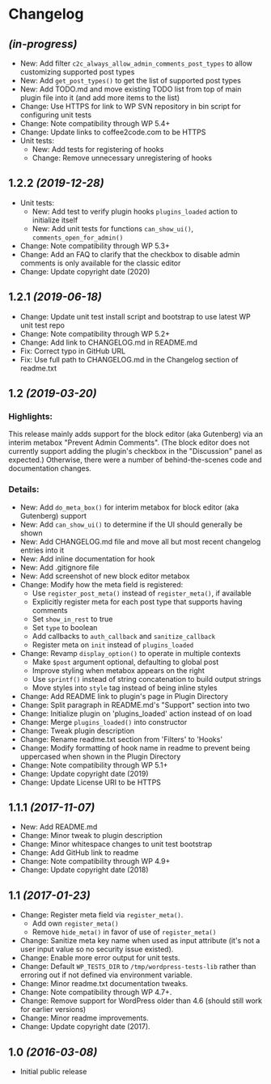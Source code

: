 # Changelog

## _(in-progress)_
* New: Add filter `c2c_always_allow_admin_comments_post_types` to allow customizing supported post types
* New: Add `get_post_types()` to get the list of supported post types
* New: Add TODO.md and move existing TODO list from top of main plugin file into it (and add more items to the list)
* Change: Use HTTPS for link to WP SVN repository in bin script for configuring unit tests
* Change: Note compatibility through WP 5.4+
* Change: Update links to coffee2code.com to be HTTPS
* Unit tests:
    * New: Add tests for registering of hooks
    * Change: Remove unnecessary unregistering of hooks

## 1.2.2 _(2019-12-28)_
* Unit tests:
    * New: Add test to verify plugin hooks `plugins_loaded` action to initialize itself
    * New: Add unit tests for functions `can_show_ui()`, `comments_open_for_admin()`
* Change: Note compatibility through WP 5.3+
* Change: Add an FAQ to clarify that the checkbox to disable admin comments is only available for the classic editor
* Change: Update copyright date (2020)

## 1.2.1 _(2019-06-18)_
* Change: Update unit test install script and bootstrap to use latest WP unit test repo
* Change: Note compatibility through WP 5.2+
* Change: Add link to CHANGELOG.md in README.md
* Fix: Correct typo in GitHub URL
* Fix: Use full path to CHANGELOG.md in the Changelog section of readme.txt

## 1.2 _(2019-03-20)_

### Highlights:

This release mainly adds support for the block editor (aka Gutenberg) via an interim metabox "Prevent Admin Comments". (The block editor does not currently support adding the plugin's checkbox in the "Discussion" panel as expected.) Otherwise, there were a number of behind-the-scenes code and documentation changes.

### Details:

* New: Add `do_meta_box()` for interim metabox for block editor (aka Gutenberg) support
* New: Add `can_show_ui()` to determine if the UI should generally be shown
* New: Add CHANGELOG.md file and move all but most recent changelog entries into it
* New: Add inline documentation for hook
* New: Add .gitignore file
* New: Add screenshot of new block editor metabox
* Change: Modify how the meta field is registered:
    * Use `register_post_meta()` instead of `register_meta()`, if available
    * Explicitly register meta for each post type that supports having comments
    * Set `show_in_rest` to true
    * Set `type` to boolean
    * Add callbacks to `auth_callback` and `sanitize_callback`
    * Register meta on `init` instead of `plugins_loaded`
* Change: Revamp `display_option()` to operate in multiple contexts
    * Make `$post` argument optional, defaulting to global post
    * Improve styling when metabox appears on the right
    * Use `sprintf()` instead of string concatenation to build output strings
    * Move styles into `style` tag instead of being inline styles
* Change: Add README link to plugin's page in Plugin Directory
* Change: Split paragraph in README.md's "Support" section into two
* Change: Initialize plugin on 'plugins_loaded' action instead of on load
* Change: Merge `plugins_loaded()` into constructor
* Change: Tweak plugin description
* Change: Rename readme.txt section from 'Filters' to 'Hooks'
* Change: Modify formatting of hook name in readme to prevent being uppercased when shown in the Plugin Directory
* Change: Note compatibility through WP 5.1+
* Change: Update copyright date (2019)
* Change: Update License URI to be HTTPS

## 1.1.1 _(2017-11-07)_
* New: Add README.md
* Change: Minor tweak to plugin description
* Change: Minor whitespace changes to unit test bootstrap
* Change: Add GitHub link to readme
* Change: Note compatibility through WP 4.9+
* Change: Update copyright date (2018)

## 1.1 _(2017-01-23)_
* Change: Register meta field via `register_meta()`.
    * Add own `register_meta()`
    * Remove `hide_meta()` in favor of use of `register_meta()`
* Change: Sanitize meta key name when used as input attribute (it's not a user input value so no security issue existed).
* Change: Enable more error output for unit tests.
* Change: Default `WP_TESTS_DIR` to `/tmp/wordpress-tests-lib` rather than erroring out if not defined via environment variable.
* Change: Minor readme.txt documentation tweaks.
* Change: Note compatibility through WP 4.7+.
* Change: Remove support for WordPress older than 4.6 (should still work for earlier versions)
* Change: Minor readme improvements.
* Change: Update copyright date (2017).

## 1.0 _(2016-03-08)_
* Initial public release
